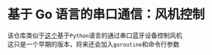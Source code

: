 # 基于 Go 语言的串口通信：风机控制

该仓库类似于[这个](https://github.com/Iflier/fanAndBLT)基于`Python`语言的通过串口蓝牙设备控制风机 </br>
这只是一个早期的版本，将来还会加入`goroutine`和命令行参数 </br>
